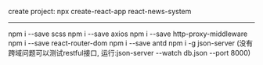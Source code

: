 create project: npx create-react-app react-news-system

-------------------
npm i --save scss
npm i --save axios
npm i --save http-proxy-middleware
npm i --save react-router-dom
npm i --save antd
npm i -g json-server (没有跨域问题可以测试restful接口, 运行:json-server --watch db.json --port 8000)



